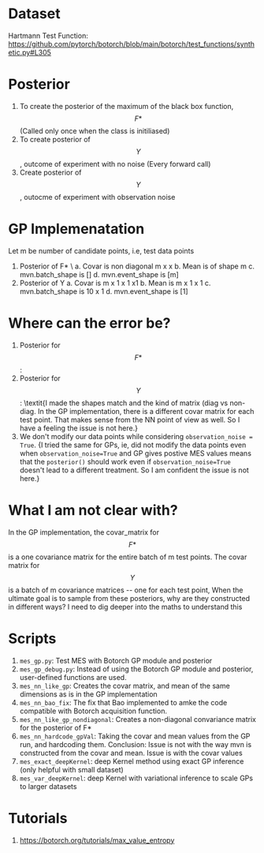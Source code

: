 # Dataset
Hartmann Test Function: https://github.com/pytorch/botorch/blob/main/botorch/test_functions/synthetic.py#L305

# Posterior
 1. To create the posterior of the maximum of the black box function, $$F*$$ (Called only once when the class is initiliased)
 2. To create posterior of $$Y$$, outcome of experiment with no noise (Every forward call)
 3. Create posterior of $$Y$$, outocme of experiment with observation noise

# GP Implemenatation
Let m be number of candidate points, i.e, test data points
1. Posterior of F* \\
    a. Covar is non diagonal m x x
    b. Mean is of shape m
    c. mvn.batch_shape is []
    d. mvn.event_shape is [m]
2. Posterior of Y
    a. Covar is m x 1 x 1 x1
    b. Mean is m x 1 x 1
    c. mvn.batch_shape is 10 x 1
    d. mvn.event_shape is [1]


# Where can the error be?
1. Posterior for $$F*$$: 
2. Posterior for $$Y$$: \textit{I made the shapes match and the kind of matrix (diag vs non-diag. In the GP implementation, there is a different covar matrix for each test point. That makes sense from the NN point of view as well. So I have a feeling the issue is not here.}
3. We don't modify our data points while considering `observation_noise = True`. {I tried the same for GPs, ie, did not modify the data points even when `observation_noise=True` and GP gives postive MES values means that the `posterior()` should work even if `observation_noise=True` doesn't lead to a different treatment. So I am confident the issue is not here.}

# What I am not clear with? 
In the GP implementation, the covar_matrix for $$F*$$ is a one covariance matrix for the entire batch of m test points. The covar matrix for $$Y$$ is a batch of m covariance matrices -- one for each test point, When the ultimate goal is to sample from these posteriors, why are they constructed in different ways? I need to dig deeper into the maths to understand this


# Scripts
1. `mes_gp.py`: Test MES with Botorch GP module and posterior
2. `mes_gp_debug.py`: Instead of using the Botorch GP module and posterior, user-defined functions are used.
3. `mes_nn_like_gp`: Creates the covar matrix, and mean of the same dimensions as is in the GP implementation
4. `mes_nn_bao_fix`: The fix that Bao implemented to amke the code compatible with Botorch acquisition function.
5. `mes_nn_like_gp_nondiagonal`: Creates a non-diagonal convariance matrix for the posterior of F*
6. `mes_nn_hardcode_gpVal`: Taking the covar and mean values from the GP run, and hardcoding them. Conclusion: Issue is not with the way mvn is constructed from the covar and mean. Issue is with the covar values
7. `mes_exact_deepKernel`: deep Kernel method using exact GP inference (only helpful with small dataset)
8. `mes_var_deepKernel`: deep Kernel with variational inference to scale GPs to larger datasets

# Tutorials
1. https://botorch.org/tutorials/max_value_entropy